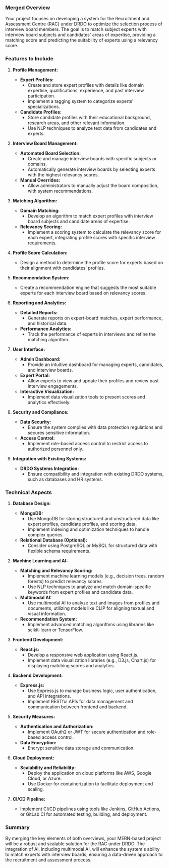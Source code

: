 ### Merged Overview

Your project focuses on developing a system for the Recruitment and Assessment Centre (RAC) under DRDO to optimize the selection process of interview board members. The goal is to match subject experts with interview board subjects and candidates' areas of expertise, providing a matching score and predicting the suitability of experts using a relevancy score.

### Features to Include

1. **Profile Management:**
   - **Expert Profiles:** 
     - Create and store expert profiles with details like domain expertise, qualifications, experience, and past interview participation.
     - Implement a tagging system to categorize experts' specializations.
   - **Candidate Profiles:**
     - Store candidate profiles with their educational background, research areas, and other relevant information.
     - Use NLP techniques to analyze text data from candidates and experts.

2. **Interview Board Management:**
   - **Automated Board Selection:**
     - Create and manage interview boards with specific subjects or domains.
     - Automatically generate interview boards by selecting experts with the highest relevancy scores.
   - **Manual Overrides:**
     - Allow administrators to manually adjust the board composition, with system recommendations.

3. **Matching Algorithm:**
   - **Domain Matching:**
     - Develop an algorithm to match expert profiles with interview board subjects and candidate areas of expertise.
   - **Relevancy Scoring:**
     - Implement a scoring system to calculate the relevancy score for each expert, integrating profile scores with specific interview requirements.

4. **Profile Score Calculation:**
   - Design a method to determine the profile score for experts based on their alignment with candidates' profiles.

5. **Recommendation System:**
   - Create a recommendation engine that suggests the most suitable experts for each interview board based on relevancy scores.

6. **Reporting and Analytics:**
   - **Detailed Reports:**
     - Generate reports on expert-board matches, expert performance, and historical data.
   - **Performance Analytics:**
     - Track the performance of experts in interviews and refine the matching algorithm.

7. **User Interface:**
   - **Admin Dashboard:**
     - Provide an intuitive dashboard for managing experts, candidates, and interview boards.
   - **Expert Portal:**
     - Allow experts to view and update their profiles and review past interview engagements.
   - **Interactive Visualization:**
     - Implement data visualization tools to present scores and analytics effectively.

8. **Security and Compliance:**
   - **Data Security:**
     - Ensure the system complies with data protection regulations and secures sensitive information.
   - **Access Control:**
     - Implement role-based access control to restrict access to authorized personnel only.

9. **Integration with Existing Systems:**
   - **DRDO Systems Integration:**
     - Ensure compatibility and integration with existing DRDO systems, such as databases and HR systems.

### Technical Aspects

1. **Database Design:**
   - **MongoDB:** 
     - Use MongoDB for storing structured and unstructured data like expert profiles, candidate profiles, and scoring data.
     - Implement indexing and optimization techniques to handle complex queries.
   - **Relational Database (Optional):**
     - Consider using PostgreSQL or MySQL for structured data with flexible schema requirements.

2. **Machine Learning and AI:**
   - **Matching and Relevancy Scoring:**
     - Implement machine learning models (e.g., decision trees, random forests) to predict relevancy scores.
     - Use NLP techniques to analyze and match domain-specific keywords from expert profiles and candidate data.
   - **Multimodal AI:**
     - Use multimodal AI to analyze text and images from profiles and documents, utilizing models like CLIP for aligning textual and visual information.
   - **Recommendation System:**
     - Implement advanced matching algorithms using libraries like scikit-learn or TensorFlow.

3. **Frontend Development:**
   - **React.js:** 
     - Develop a responsive web application using React.js.
     - Implement data visualization libraries (e.g., D3.js, Chart.js) for displaying matching scores and analytics.

4. **Backend Development:**
   - **Express.js:** 
     - Use Express.js to manage business logic, user authentication, and API integrations.
     - Implement RESTful APIs for data management and communication between frontend and backend.

5. **Security Measures:**
   - **Authentication and Authorization:** 
     - Implement OAuth2 or JWT for secure authentication and role-based access control.
   - **Data Encryption:** 
     - Encrypt sensitive data storage and communication.

6. **Cloud Deployment:**
   - **Scalability and Reliability:** 
     - Deploy the application on cloud platforms like AWS, Google Cloud, or Azure.
     - Use Docker for containerization to facilitate deployment and scaling.

7. **CI/CD Pipeline:**
   - Implement CI/CD pipelines using tools like Jenkins, GitHub Actions, or GitLab CI for automated testing, building, and deployment.

### Summary

By merging the key elements of both overviews, your MERN-based project will be a robust and scalable solution for the RAC under DRDO. The integration of AI, including multimodal AI, will enhance the system's ability to match experts with interview boards, ensuring a data-driven approach to the recruitment and assessment process.